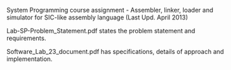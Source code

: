 System Programming course assignment - Assembler, linker, loader and simulator for SIC-like assembly language
(Last Upd. April 2013)

Lab-SP-Problem_Statement.pdf states the problem statement and requirements.

Software_Lab_23_document.pdf has specifications, details of approach and implementation.
